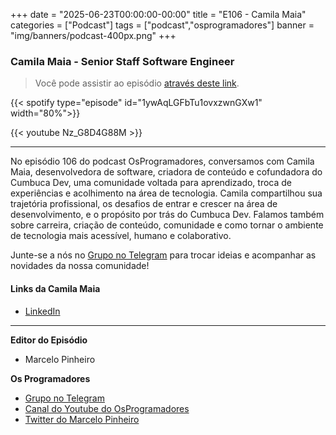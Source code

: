 +++
date = "2025-06-23T00:00:00-00:00"
title = "E106 - Camila Maia"
categories = ["Podcast"]
tags = ["podcast","osprogramadores"]
banner = "img/banners/podcast-400px.png"
+++

### Camila Maia - Senior Staff Software Engineer
> Você pode assistir ao episódio [através deste link](https://youtu.be/Nz_G8D4G88M?si=A3w6RVKkXRl7qPkF).

{{< spotify type="episode" id="1ywAqLGFbTu1ovxzwnGXw1" width="80%">}}

{{< youtube Nz_G8D4G88M >}}

___

No episódio 106 do podcast OsProgramadores, conversamos com Camila Maia, desenvolvedora de software, criadora de conteúdo e cofundadora do Cumbuca Dev, uma comunidade voltada para aprendizado, troca de experiências e acolhimento na área de tecnologia.
Camila compartilhou sua trajetória profissional, os desafios de entrar e crescer na área de desenvolvimento, e o propósito por trás do Cumbuca Dev. Falamos também sobre carreira, criação de conteúdo, comunidade e como tornar o ambiente de tecnologia mais acessível, humano e colaborativo.


Junte-se a nós no [Grupo no Telegram](https://t.me/osprogramadores) para trocar ideias e acompanhar as novidades da nossa comunidade!

#### Links da Camila Maia

* [LinkedIn](https://www.linkedin.com/in/cmaiacd/)

___


**Editor do Episódio**

- Marcelo Pinheiro

**Os Programadores**

- [Grupo no Telegram](https://t.me/osprogramadores)
- [Canal do Youtube do OsProgramadores](https://www.youtube.com/channel/UCt_YNYGl6K5yNXlXEQDdwWg?view_as=subscriber)
- [Twitter do Marcelo Pinheiro](https://twitter.com/mpinheir)

